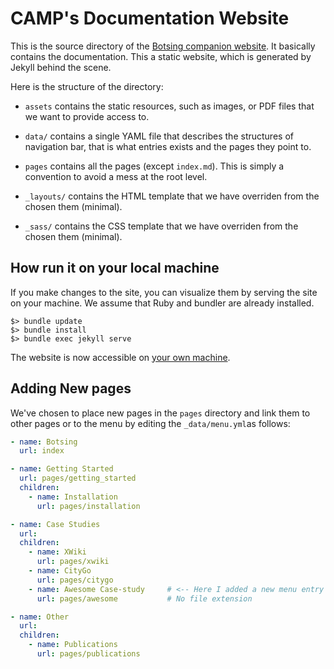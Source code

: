 # CAMP's Documentation Website

This is the source directory of the [Botsing companion website](http://stamp-project.github.io/botsing). It basically contains the documentation. This a static website, which is generated by Jekyll behind the scene.

Here is the structure of the directory:

 * `assets` contains the static resources, such as images, or PDF files that we want to provide access to.

 * `data/` contains a single YAML file that describes the structures of navigation bar, that is what entries exists and the pages they point to.

 * `pages` contains all the pages (except `index.md`). This is simply a convention to avoid a mess at the root level.

 * `_layouts/` contains the HTML template that we have overriden from the chosen them (minimal).

 * `_sass/` contains the CSS template that we have overriden from the chosen them (minimal).


## How run it on your local machine

If you make changes to the site, you can visualize them by serving the
site on your machine. We assume that Ruby and bundler are already
installed.

	$> bundle update
	$> bundle install
	$> bundle exec jekyll serve

The website is now accessible on [your own machine](http://localhost:4000).


## Adding New pages

We've chosen to place new pages in the `pages` directory and link them
to other pages or to the menu by editing the `_data/menu.yml`as
follows:

```yaml
- name: Botsing
  url: index

- name: Getting Started
  url: pages/getting_started
  children:
    - name: Installation
      url: pages/installation

- name: Case Studies
  url:
  children:
    - name: XWiki
      url: pages/xwiki
    - name: CityGo
      url: pages/citygo
    - name: Awesome Case-study     # <-- Here I added a new menu entry
      url: pages/awesome           # No file extension

- name: Other
  url:
  children:
    - name: Publications
      url: pages/publications

```
